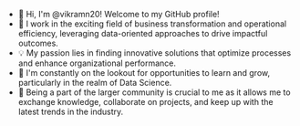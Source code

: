 - 👋 Hi, I'm @vikramn20! Welcome to my GitHub profile!
- 🔭 I work in the exciting field of business transformation and operational efficiency, leveraging data-oriented approaches to drive impactful outcomes. 
- 💡 My passion lies in finding innovative solutions that optimize processes and enhance organizational performance.
- 🌱 I'm constantly on the lookout for opportunities to learn and grow, particularly in the realm of Data Science.
- 👀 Being a part of the larger community is crucial to me as it allows me to exchange knowledge, collaborate on projects, and keep up with the latest trends in the industry.


<!---
vikramn20/vikramn20 is a ✨ special ✨ repository because its `README.md` (this file) appears on your GitHub profile.
You can click the Preview link to take a look at your changes.
--->

